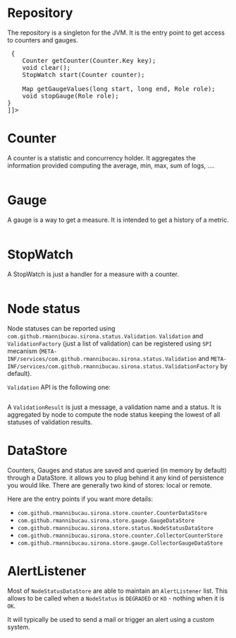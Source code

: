 <!---
Licensed to the Apache Software Foundation (ASF) under one
or more contributor license agreements.  See the NOTICE file
distributed with this work for additional information
regarding copyright ownership.  The ASF licenses this file
to you under the Apache License, Version 2.0 (the
"License"); you may not use this file except in compliance
with the License.  You may obtain a copy of the License at

  http://www.apache.org/licenses/LICENSE-2.0

Unless required by applicable law or agreed to in writing,
software distributed under the License is distributed on an
"AS IS" BASIS, WITHOUT WARRANTIES OR CONDITIONS OF ANY
KIND, either express or implied.  See the License for the
specific language governing permissions and limitations
under the License.
-->
# Repository

The repository is a singleton for the JVM. It is the entry point to get access to counters and gauges.

<pre class="prettyprint linenums"><![CDATA[
public interface Repository extends Iterable<Counter> {
    Counter getCounter(Counter.Key key);
    void clear();
    StopWatch start(Counter counter);

    Map<Long, Double> getGaugeValues(long start, long end, Role role);
    void stopGauge(Role role);
}
]]></pre>

# Counter

A counter is a statistic and concurrency holder. It aggregates the information provided computing
the average, min, max, sum of logs, ....

<pre class="prettyprint linenums"><![CDATA[
public interface Counter {
    Key getKey();
    void reset();

    void add(double delta);

    AtomicInteger currentConcurrency();
    int getMaxConcurrency();

    double getMax();
    double getMin();
    long getHits();
    double getSum();
    double getStandardDeviation();
    double getVariance();
    double getMean();
    double getSecondMoment();
}
]]></pre>

# Gauge

A gauge is a way to get a measure. It is intended to get a history of a metric.

<pre class="prettyprint linenums"><![CDATA[
public interface Gauge {
    Role role();
    double value();
}
]]></pre>

# StopWatch

A StopWatch is just a handler for a measure with a counter.

<pre class="prettyprint linenums"><![CDATA[
public interface StopWatch {
    long getElapsedTime();

    StopWatch stop();
}
]]></pre>

# Node status

Node statuses can be reported using `com.github.rmannibucau.sirona.status.Validation`. `Validation` and `ValidationFactory`
(just a list of validation) can be registered using `SPI` mecanism (`META-INF/services/com.github.rmannibucau.sirona.status.Validation`
and `META-INF/services/com.github.rmannibucau.sirona.status.ValidationFactory` by default).

`Validation` API is the following one:

<pre class="prettyprint linenums"><![CDATA[
public interface Validation {
    ValidationResult validate();
}
]]></pre>

A `ValidationResult` is just a message, a validation name and a status. It is aggregated by node to compute
the node status keeping the lowest of all statuses of validation results.

# DataStore

Counters, Gauges and status are saved and queried (in memory by default) through a DataStore. it allows you to plug
behind it any kind of persistence you would like. There are generally two kind of stores: local or remote.

Here are the entry points if you want more details:

* `com.github.rmannibucau.sirona.store.counter.CounterDataStore`
* `com.github.rmannibucau.sirona.store.gauge.GaugeDataStore`
* `com.github.rmannibucau.sirona.store.status.NodeStatusDataStore`
* `com.github.rmannibucau.sirona.store.counter.CollectorCounterStore`
* `com.github.rmannibucau.sirona.store.gauge.CollectorGaugeDataStore`

# AlertListener

Most of `NodeStatusDataStore` are able to maintain an `AlertListener` list. This allows to
be called when a `NodeStatus` is `DEGRADED` or `KO` - nothing when it is `OK`.

It will typically be used to send a mail or trigger an alert using a custom system.

